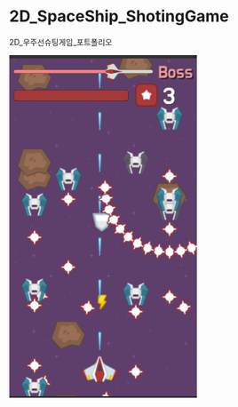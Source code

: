 # 2D_SpaceShip_ShotingGame
2D_우주선슈팅게임_포트폴리오

![대체 텍스트](https://github.com/LiNamYoon/2D_SpaceShip_ShotingGame/blob/master/screenshot.PNG?raw=true)
